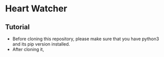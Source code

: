 # Heart Watcher

## Tutorial

- Before cloning this repository, please make sure that you have python3 and its pip version installed.
- After cloning it, 
